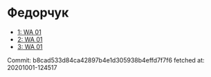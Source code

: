 # Федорчук
- [1: WA 01](1.md)
- [2: WA 01](2.md)
- [3: WA 01](3.md)

Commit: b8cad533d84ca42897b4e1d305938b4effd7f7f6
 fetched at: 20201001-124517
